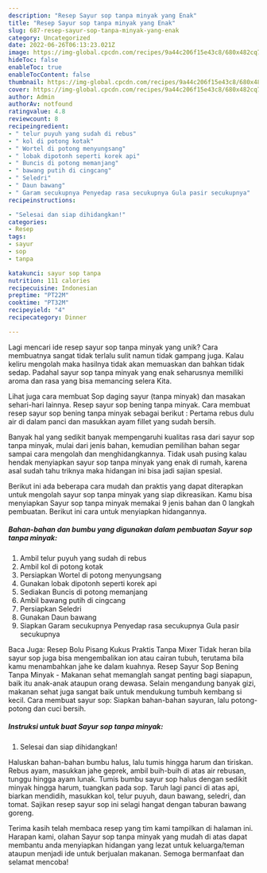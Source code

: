 ```yaml
---
description: "Resep Sayur sop tanpa minyak yang Enak"
title: "Resep Sayur sop tanpa minyak yang Enak"
slug: 687-resep-sayur-sop-tanpa-minyak-yang-enak
category: Uncategorized
date: 2022-06-26T06:13:23.021Z
image: https://img-global.cpcdn.com/recipes/9a44c206f15e43c8/680x482cq70/sayur-sop-tanpa-minyak-foto-resep-utama.jpg
hideToc: false
enableToc: true
enableTocContent: false
thumbnail: https://img-global.cpcdn.com/recipes/9a44c206f15e43c8/680x482cq70/sayur-sop-tanpa-minyak-foto-resep-utama.jpg
cover: https://img-global.cpcdn.com/recipes/9a44c206f15e43c8/680x482cq70/sayur-sop-tanpa-minyak-foto-resep-utama.jpg
author: Admin
authorAv: notfound
ratingvalue: 4.8
reviewcount: 8
recipeingredient:
- " telur puyuh yang sudah di rebus"
- " kol di potong kotak"
- " Wortel di potong menyungsang"
- " lobak dipotonh seperti korek api"
- " Buncis di potong memanjang"
- " bawang putih di cingcang"
- " Seledri"
- " Daun bawang"
- " Garam secukupnya Penyedap rasa secukupnya Gula pasir secukupnya"
recipeinstructions:

- "Selesai dan siap dihidangkan!"
categories:
- Resep
tags:
- sayur
- sop
- tanpa

katakunci: sayur sop tanpa 
nutrition: 111 calories
recipecuisine: Indonesian
preptime: "PT22M"
cooktime: "PT32M"
recipeyield: "4"
recipecategory: Dinner

---
```





Lagi mencari ide resep sayur sop tanpa minyak yang unik? Cara membuatnya sangat tidak terlalu sulit namun tidak gampang juga. Kalau keliru mengolah maka hasilnya tidak akan memuaskan dan bahkan tidak sedap. Padahal sayur sop tanpa minyak yang enak seharusnya memiliki aroma dan rasa yang bisa memancing selera Kita.





Lihat juga cara membuat Sop daging sayur (tanpa minyak) dan masakan sehari-hari lainnya. Resep sayur sop bening tanpa minyak. Cara membuat resep sayur sop bening tanpa minyak sebagai berikut : Pertama rebus dulu air di dalam panci dan masukkan ayam fillet yang sudah bersih.

Banyak hal yang sedikit banyak mempengaruhi kualitas rasa dari sayur sop tanpa minyak, mulai dari jenis bahan, kemudian pemilihan bahan segar sampai cara mengolah dan menghidangkannya. Tidak usah pusing kalau hendak menyiapkan sayur sop tanpa minyak yang enak di rumah, karena asal sudah tahu triknya maka hidangan ini bisa jadi sajian spesial.






Berikut ini ada beberapa cara mudah dan praktis yang dapat diterapkan untuk mengolah sayur sop tanpa minyak yang siap dikreasikan. Kamu bisa menyiapkan Sayur sop tanpa minyak memakai 9 jenis bahan dan 0 langkah pembuatan. Berikut ini cara untuk menyiapkan hidangannya.

<!--inarticleads1-->

##### Bahan-bahan dan bumbu yang digunakan dalam pembuatan Sayur sop tanpa minyak:

1. Ambil  telur puyuh yang sudah di rebus
1. Ambil  kol di potong kotak
1. Persiapkan  Wortel di potong menyungsang
1. Gunakan  lobak dipotonh seperti korek api
1. Sediakan  Buncis di potong memanjang
1. Ambil  bawang putih di cingcang
1. Persiapkan  Seledri
1. Gunakan  Daun bawang
1. Siapkan  Garam secukupnya Penyedap rasa secukupnya Gula pasir secukupnya


Baca Juga: Resep Bolu Pisang Kukus Praktis Tanpa Mixer Tidak heran bila sayur sop juga bisa mengembalikan ion atau cairan tubuh, terutama bila kamu menambahkan jahe ke dalam kuahnya. Resep Sayur Sop Bening Tanpa Minyak - Makanan sehat memanglah sangat penting bagi siapapun, baik itu anak-anak ataupun orang dewasa. Selain mengandung banyak gizi, makanan sehat juga sangat baik untuk mendukung tumbuh kembang si kecil. Cara membuat sayur sop: Siapkan bahan-bahan sayuran, lalu potong-potong dan cuci bersih. 

<!--inarticleads2-->

##### Instruksi untuk buat Sayur sop tanpa minyak:


1. Selesai dan siap dihidangkan!

Haluskan bahan-bahan bumbu halus, lalu tumis hingga harum dan tiriskan. Rebus ayam, masukkan jahe geprek, ambil buih-buih di atas air rebusan, tunggu hingga ayam lunak. Tumis bumbu sayur sop halus dengan sedikit minyak hingga harum, tuangkan pada sop. Taruh lagi panci di atas api, biarkan mendidih, masukkan kol, telur puyuh, daun bawang, seledri, dan tomat. Sajikan resep sayur sop ini selagi hangat dengan taburan bawang goreng. 

Terima kasih telah membaca resep yang tim kami tampilkan di halaman ini. Harapan kami, olahan Sayur sop tanpa minyak yang mudah di atas dapat membantu anda menyiapkan hidangan yang lezat untuk keluarga/teman ataupun menjadi ide untuk berjualan makanan. Semoga bermanfaat dan selamat mencoba!
